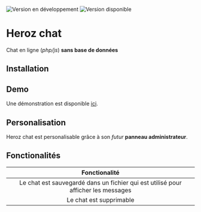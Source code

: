 ![Version en développement](https://raster.shields.io/badge/Version_en_d%C3%A9veloppement-0.2-blue.png "") ![Version disponible](https://img.shields.io/badge/Version%20disponible-0.1.5-green "")
# Heroz chat
Chat en ligne (*php/js*) **sans base de données**

## Installation


## Demo
Une démonstration est disponible [ici](http://heroz.rf.gd/demo/heroz_chat/index.php "").

## Personalisation
Heroz chat est personalisable grâce à son *futur* **panneau administrateur**.

## Fonctionalités

|Fonctionalité|
|:-:|
|Le chat est sauvegardé dans un fichier qui est utilisé pour afficher les messages|
|Le chat est supprimable|
